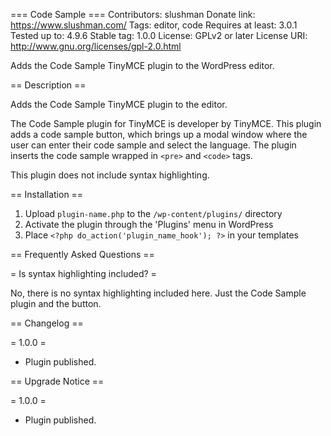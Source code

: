 === Code Sample ===
Contributors: slushman
Donate link: https://www.slushman.com/
Tags: editor, code
Requires at least: 3.0.1
Tested up to: 4.9.6
Stable tag: 1.0.0
License: GPLv2 or later
License URI: http://www.gnu.org/licenses/gpl-2.0.html

Adds the Code Sample TinyMCE plugin to the WordPress editor.



== Description ==

Adds the Code Sample TinyMCE plugin to the editor.

The Code Sample plugin for TinyMCE is developer by TinyMCE. This plugin adds a code sample button, 
which brings up a modal window where the user can enter their code sample and select the language. The 
plugin inserts the code sample wrapped in `<pre>` and `<code>` tags.

This plugin does not include syntax highlighting.



== Installation ==

1. Upload `plugin-name.php` to the `/wp-content/plugins/` directory
1. Activate the plugin through the 'Plugins' menu in WordPress
1. Place `<?php do_action('plugin_name_hook'); ?>` in your templates



== Frequently Asked Questions ==

= Is syntax highlighting included? =

No, there is no syntax highlighting included here. Just the Code Sample plugin and the button.



== Changelog ==

= 1.0.0 =
* Plugin published.



== Upgrade Notice ==

= 1.0.0 =
* Plugin published.